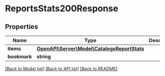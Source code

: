 # ReportsStats200Response

## Properties
Name | Type | Description | Notes
------------ | ------------- | ------------- | -------------
**items** | [**OpenAPI\Server\Model\CatalogsReportStats**](CatalogsReportStats.md) |  | 
**bookmark** | **string** |  | [optional] 

[[Back to Model list]](../README.md#documentation-for-models) [[Back to API list]](../README.md#documentation-for-api-endpoints) [[Back to README]](../README.md)


